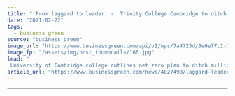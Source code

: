 ```yaml
---
title: "'From laggard to leader' -  Trinity College Cambridge to ditch fossil fuel investments in net zero drive"
date: "2021-02-22"
tags: 
  - business green
source: "business green"
image_url: "https://www.businessgreen.com/api/v1/wps/7a4725d/3e0e77c1-7e60-417f-96fa-116fefb00196/5/trinity-college-cambridge-185x114.jpg"
image_fp: "/assets/img/post_thumbnails/166.jpg"
lead: "
 University of Cambridge college outlines net zero plan to ditch millions of pounds of direct and indirect investments in oil and gas ..."
article_url: "https://www.businessgreen.com/news/4027498/laggard-leader-trinity-college-cambridge-ditch-fossil-fuel-investments-net-zero-drive"
---
```


---
